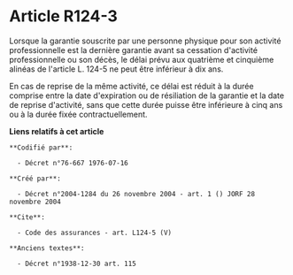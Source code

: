 # Article R124-3

Lorsque la garantie souscrite par une personne physique pour son activité professionnelle est la dernière garantie avant sa
cessation d'activité professionnelle ou son décès, le délai prévu aux quatrième et cinquième alinéas de l'article L. 124-5 ne
peut être inférieur à dix ans. 

En cas de reprise de la même activité, ce délai est réduit à la durée comprise entre la date d'expiration ou de résiliation
de la garantie et la date de reprise d'activité, sans que cette durée puisse être inférieure à cinq ans ou à la durée fixée
contractuellement.

**Liens relatifs à cet article**

	**Codifié par**:

	  - Décret n°76-667 1976-07-16

	**Créé par**:

	  - Décret n°2004-1284 du 26 novembre 2004 - art. 1 () JORF 28 novembre 2004

	**Cite**:

	  - Code des assurances - art. L124-5 (V)

	**Anciens textes**:

	  - Décret n°1938-12-30 art. 115
